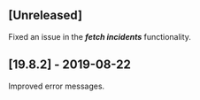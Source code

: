 ## [Unreleased]
Fixed an issue in the ***fetch incidents*** functionality.

## [19.8.2] - 2019-08-22
Improved error messages.
